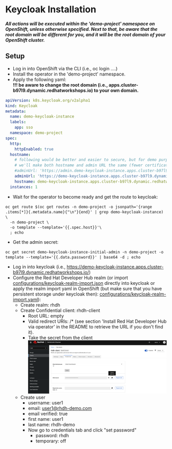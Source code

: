 # Keycloak Installation 

**_All actions will be executed within the 'demo-project' namespace on OpenShift, unless otherwise specified.
Next to that, be aware that the root domain will be different for you, and it will be the root domain of your 
OpenShift cluster._**

## Setup

* Log in into OpenShift via the CLI (i.e., oc login ....)
* Install the operator in the 'demo-project' namespace.
* Apply the following yaml:  
    **!!! be aware to change the root domain (i.e., apps.cluster-b97l9.dynamic.redhatworkshops.io) to your own domain.**
```yaml
apiVersion: k8s.keycloak.org/v2alpha1
kind: Keycloak
metadata:
  name: demo-keycloak-instance
  labels:
    app: sso
  namespace: demo-project
spec:
  http:
    httpEnabled: true
  hostname:
    # following would be better and easier to secure, but for demo purposes, 
    # we'll make both hostname and admin URL the same (fewer certificates' config)
    #adminUrl: 'https://admin.demo-keycloak-instance.apps.cluster-b97l9.dynamic.redhatworkshops.io'
    adminUrl: 'https://demo-keycloak-instance.apps.cluster-b97l9.dynamic.redhatworkshops.io'
    hostname: demo-keycloak-instance.apps.cluster-b97l9.dynamic.redhatworkshops.io
  instances: 1
```
* Wait for the operator to become ready and get the route to keycloak:
```shell
oc get route $(oc get routes -n demo-project -o jsonpath='{range .items[*]}{.metadata.name}{"\n"}{end}' | grep demo-keycloak-instance) \
  -n demo-project \
  -o template --template='{{.spec.host}}'\ 
  ; echo
```
* Get the admin secret:
```shell
oc get secret demo-keycloak-instance-initial-admin -n demo-project -o template --template='{{.data.password}}' | base64 -d ; echo
```
* Log in into keycloak (i.e., https://demo-keycloak-instance.apps.cluster-b97l9.dynamic.redhatworkshops.io/)
* Configure the Red Hat Developer Hub realm (or import [configurations/keycloak-realm-import.json](configurations/keycloak-realm-import.json) directly into keycloak or apply
the realm import yaml in OpenShift (but make sure that you have persistent storage under keycloak then): [configurations/keycloak-realm-import.yaml](configurations/keycloak-realm-import.yaml)):
  * Create realm: rhdh
  * Create Confidential client: rhdh-client
    * Root URL: empty
    * Valid redirect URIs: <developer hub url>/*  (see section 'Install Red Hat Developer Hub via operator' in the README to retrieve the URL if you don't find it).
    * Take the secret from the client  
      ![](images/keycloak_rhdh_client_creation.png "")
  * Create user
    * username: user1
    * email: user1@rhdh-demo.com
    * email verified: true
    * first name: user1
    * last name: rhdh-demo
    * Now go to credentials tab and click "set password"
      * password: rhdh
      * temporary: off